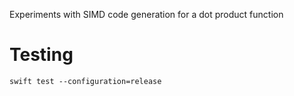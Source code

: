 Experiments with SIMD code generation for a dot product function

# Testing

    swift test --configuration=release
